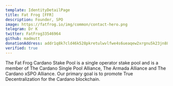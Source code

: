 ```yaml
---
template: IdentityDetailPage
title: Fat Frog [FFR]
description: Founder, SPO
image: https://fatfrog.io/img/common/contact-hero.png
telegram: Dr K
twitter: FatFrog33546964
github: madmutt
donationAddress: addr1q8k7cld46k528pkretulwvlfwe4s6ueaqew2xrgnu5k23jn88f4g4p5zhprfmyns7kahzphmnxghqv8ty9zxxtlg858qrjdalt
verified: true
---
```


The Fat Frog Cardano Stake Pool is a single operator stake pool and is a member of The Cardano Single Pool Alliance, The Armada Alliance and The Cardano xSPO Alliance. Our primary goal is to promote True Decentralization for the Cardano blockchain.
